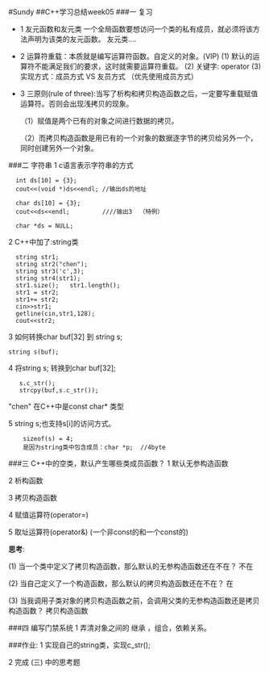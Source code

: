 #Sundy
##C++学习总结week05
###一 复习


-  1 友元函数和友元类
 一个全局函数要想访问一个类的私有成员，就必须将该方法声明为该类的友元函数。
 友元类....
 


-  2 运算符重载：本质就是编写运算符函数。自定义的对象。(VIP)
   (1) 默认的运算符不能满足我们的要求，这时就需要运算符重载。
   (2) 关键字: operator
   (3) 实现方式：成员方式  VS 友员方式  （优先使用成员方式）



-  3 三原则(rule of three):当写了析构和拷贝构造函数之后，一定要写重载赋值运算符。否则会出现浅拷贝的现象。

	（1）赋值是两个已有的对象之间进行数据的拷贝。

	（2）而拷贝构造函数是用已有的一个对象的数据逐字节的拷贝给另外一个，同时创建另外一个对象。

###二 字符串
1 c语言表示字符串的方式

	  int ds[10] = {3};
	  cout<<(void *)ds<<endl; //输出ds的地址
	  
	  char ds[10] = {3};      
	  cout<<ds<<endl;         ////输出3  （特例）
	
	  char *ds = NULL;

  2 C++中加了:string类

	  string str1;
	  string str2("chen");
	  string str3('c',3);
	  string str4(str1);
	  str1.size();   str1.length();
	  str1 = str2;
	  str1+= str2;
	  cin>>str1;
	  getline(cin,str1,128);
	  cout<<str2;

  3 如何转换char buf[32]  到 string s;

	string s(buf);
  
  4 将string s; 转换到char buf[32];

	   s.c_str();   
	   strcpy(buf,s.c_str());

  "chen"  在C++中是const char* 类型
  
  5 string s;也支持s[i]的访问方式。

	    sizeof(s) = 4;
	    是因为string类中包含成员：char *p;  //4byte

###三 C++中的空类，默认产生哪些类成员函数？
1 默认无参构造函数

2 析构函数

3 拷贝构造函数

4 赋值运算符(operator=)

5 取址运算符(operator&) (一个非const的和一个const的)

**思考**:

(1) 当一个类中定义了拷贝构造函数，那么默认的无参构造函数还在不在？ 不在

(2) 当自己定义了一个构造函数，那么默认的拷贝构造函数还在不在？   在

(3) 当我调用子类对象的拷贝构造函数之前，会调用父类的无参构造函数还是拷贝构造函数？  拷贝构造函数


###四 编写门禁系统
  1 弄清对象之间的 继承 ，组合，依赖关系。

###作业:
1 实现自己的string类，实现c_str();

2 完成 (三) 中的思考题
















